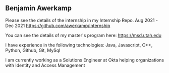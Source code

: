 ## Benjamin Awerkamp

Please see the details of the internship in my Internship Repo. Aug 2021 - Dec 2021
https://github.com/awerkamp/internship

You can see the details of my master's program here:
https://msd.utah.edu

I have experience in the following technologies:
Java, Javascript, C++, Python, Github, Git, MySql 

I am currently working as a Solutions Engineer at Okta helping organizations with Identity and Access Management
